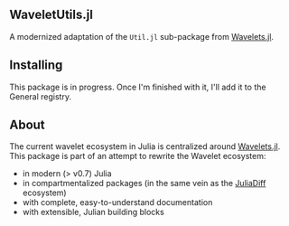 ## WaveletUtils.jl

A modernized adaptation of the `Util.jl` sub-package from [Wavelets.jl](https://github.com/JuliaDSP/Wavelets.jl).

## Installing

This package is in progress. Once I'm finished with it, I'll add it to the General registry.

## About

The current wavelet ecosystem in Julia is centralized around [Wavelets.jl](https://github.com/JuliaDSP/Wavelets.jl).
This package is part of an attempt to rewrite the Wavelet ecosystem:

- in modern (> v0.7) Julia
- in compartmentalized packages (in the same vein as the [JuliaDiff](https://github.com/JuliaDiff/) ecosystem)
- with complete, easy-to-understand documentation
- with extensible, Julian building blocks